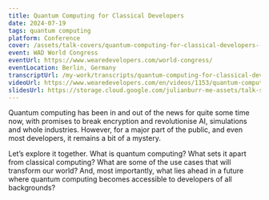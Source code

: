 ```yaml
---
title: Quantum Computing for Classical Developers
date: 2024-07-19
tags: quantum computing
platform: Conference
cover: /assets/talk-covers/quantum-computing-for-classical-developers--world-congress-2024.png
event: WAD World Congress
eventUrl: https://www.wearedevelopers.com/world-congress/
eventLocation: Berlin, Germany
transcriptUrl: /my-work/transcripts/quantum-computing-for-classical-developers
videoUrl: https://www.wearedevelopers.com/en/videos/1153/quantum-computing-for-classical-developers
slidesUrl: https://storage.cloud.google.com/julianburr-me-assets/talk-slides/quantum-computing-for-classical-developers--world-congress-2024.pdf
---
```


Quantum computing has been in and out of the news for quite some time now, with promises to break encryption and revolutionise AI, simulations and whole industries. However, for a major part of the public, and even most developers, it remains a bit of a mystery.

Let’s explore it together. What is quantum computing? What sets it apart from classical computing? What are some of the use cases that will transform our world? And, most importantly, what lies ahead in a future where quantum computing becomes accessible to developers of all backgrounds?
